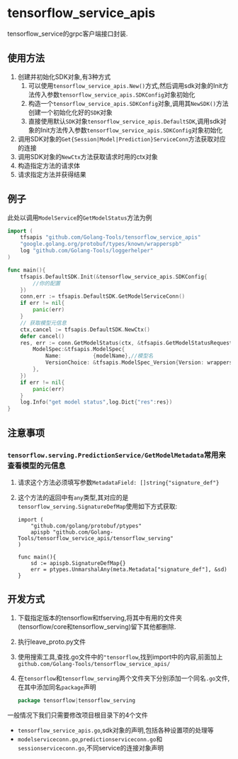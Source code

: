 # tensorflow_service_apis

tensorflow_service的grpc客户端接口封装.

## 使用方法

1. 创建并初始化SDK对象,有3种方式
   1. 可以使用`tensorflow_service_apis.New()`方式,然后调用sdk对象的Init方法传入参数`tensorflow_service_apis.SDKConfig`对象初始化
   2. 构造一个`tensorflow_service_apis.SDKConfig`对象,调用其`NewSDK()`方法创建一个初始化化好的`SDK`对象
   3. 直接使用默认`SDK`对象`tensorflow_service_apis.DefaultSDK`,调用sdk对象的Init方法传入参数`tensorflow_service_apis.SDKConfig`对象初始化
2. 调用SDK对象的`Get{Session|Model|Prediction}ServiceConn`方法获取对应的连接
3. 调用SDK对象的`NewCtx`方法获取请求时用的ctx对象
4. 构造指定方法的请求体
5. 请求指定方法并获得结果

## 例子

此处以调用`ModelService`的`GetModelStatus`方法为例

```go
import (
    tfsapis "github.com/Golang-Tools/tensorflow_service_apis"
    "google.golang.org/protobuf/types/known/wrapperspb"
    log "github.com/Golang-Tools/loggerhelper"
)

func main(){
    tfsapis.DefaultSDK.Init(&tensorflow_service_apis.SDKConfig{
        //你的配置
    })
    conn,err := tfsapis.DefaultSDK.GetModelServiceConn()
    if err != nil{
        panic(err)
    }
    // 获取模型元信息
    ctx,cancel := tfsapis.DefaultSDK.NewCtx()
    defer cancel()
    res, err := conn.GetModelStatus(ctx, &tfsapis.GetModelStatusRequest{
        ModelSpec:&tfsapis.ModelSpec{
            Name:          {modelName},//模型名
            VersionChoice: &tfsapis.ModelSpec_Version{Version: wrapperspb.Int64({version})},//指定版本号
        },
    })
    if err != nil{
        panic(err)
    }
    log.Info("get model status",log.Dict{"res":res})
}
```

## 注意事项

### `tensorflow.serving.PredictionService/GetModelMetadata`常用来查看模型的元信息

1. 请求这个方法必须填写参数`MetadataField: []string{"signature_def"}`
2. 这个方法的返回中有`any`类型,其对应的是`tensorflow_serving.SignatureDefMap`使用如下方式获取:

    ```golang
    import (
        "github.com/golang/protobuf/ptypes"
        apispb "github.com/Golang-Tools/tensorflow_service_apis/tensorflow_serving"
    )

    func main(){
        sd := apispb.SignatureDefMap{}
        err = ptypes.UnmarshalAny(meta.Metadata["signature_def"], &sd)
    }
    ```

## 开发方式

1. 下载指定版本的tensorflow和tfserving,将其中有用的文件夹(tensorflow/core和tensorflow_serving)留下其他都删除.
2. 执行leave_proto.py文件
3. 使用搜索工具,查找.go文件中的`"tensorflow`,找到import中的内容,前面加上`github.com/Golang-Tools/tensorflow_service_apis/`
4. 在`tensorflow`和`tensorflow_serving`两个文件夹下分别添加一个同名`.go`文件,在其中添加同名`package`声明

    ```go
    package tensorflow|tensorflow_serving
    ```

一般情况下我们只需要修改项目根目录下的4个文件

+ `tensorflow_service_apis.go`,sdk对象的声明,包括各种设置项的处理等
+ `modelserviceconn.go`,`predictionserviceconn.go`和`sessionserviceconn.go`,不同service的连接对象声明